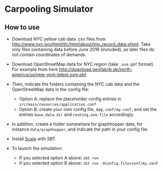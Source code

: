 # Carpooling Simulator

## How to use
* Download NYC yellow cab data .csv files from <http://www.nyc.gov/html/tlc/html/about/trip_record_data.shtml>.
Take only files containing data before June 2016 (included), as later files do not contain coordinates of demands.

* Download OpenStreetMap data for NYC region (take `.osm.pbf` format). For example from here 
<http://download.geofabrik.de/north-america/us/new-york-latest.osm.pbf>

* Then, indicate the folders containing the NYC cab data and the OpenStreetMap data in the config file:
    * Option A: replace the placeholder config entries in `src/main/resources/application.conf`
    * Option B: create your own config file, say, `conf/my.conf`, 
    and set the entries `base.data.dir` and `routing.osm.file` accordingly.
    
* In addition, create a folder somewhere for graphhopper data, for instance `data/graphhopper`, and
indicate the path in your config file.

* Install [Scala](https://www.scala-lang.org/) with SBT.

* To launch the simulation:
    * If you selected option A above: `sbt run`
    * If you selected option B above: `sbt run -Dconfig.file=conf/my.conf`